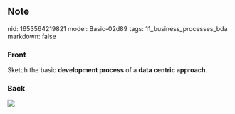 ## Note
nid: 1653564219821
model: Basic-02d89
tags: 11_business_processes_bda
markdown: false

### Front
Sketch the basic <b>development process</b> of a <b>data centric
approach</b>.

### Back
<img src="paste-ce7a8d32b577e5c23744fb8d8267b9cdd9b40094.jpg">
